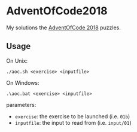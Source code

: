 # AdventOfCode2018

My solutions the [AdventOfCode 2018](https://adventofcode.com/2018) puzzles.

## Usage
On Unix:
```
./aoc.sh <exercise> <inputfile>
```
On Windows:
```
.\aoc.bat <exercise> <inputfile>
```

parameters:
- `exercise`: the exercise to be launched (i.e. `01b`)
- `inputfile`: the input to read from (i.e. `input/01`)
